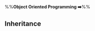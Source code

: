 <link rel="stylesheet" href="{{baseUrl}}/css/textbook.css">

<div class="website-content">

%%**Object Oriented Programming :arrow_right:**%%

## Inheritance

<div id="main">

<include src="basic/embed.md" />
<include src="overriding/embed.md" />
<include src="overloading/embed.md" />
<include src="interfaces/embed.md" />
<include src="abstractClasses/embed.md" />
<include src="dynamicAndStaticBinding/embed.md" />
<include src="substitutability/embed.md" />

</div>

</div>

